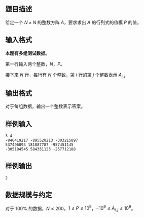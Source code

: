 ## 题目描述
给定一个 $N\times N$ 的整数方阵 $A$，要求求出 $A$ 的行列式的值模 $P$ 的值。
## 输入格式
**本题有多组测试数据。**

第一行输入两个整数，$N$，$P$。

接下来 $N$ 行，每行有 $N$ 个整数，第 $i$ 行的第 $j$ 个整数表示 $A_{i,j}$
## 输出格式
对于每组数据，输出一个整数表示答案。
## 样例输入
```plain
3 4
-840419217 -895520213 -303215897
537496093 181887787 -957451145
-305184545 584351123 -257712188
```
## 样例输出
```plain
2
```
## 数据规模与约定
对于 $100\%$ 的数据，$N\le200$，$1\le P\le 10^9$，$-10^9\le A_{i,j}\le10^9$。